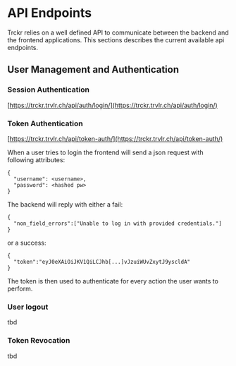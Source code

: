 # API Endpoints

Trckr relies on a well defined API to communicate between the backend and the frontend applications. This sections describes the current available api endpoints.

## User Management and Authentication

### Session Authentication

[https://trckr.trvlr.ch/api/auth/login/](https://trckr.trvlr.ch/api/auth/login/)

### Token Authentication

[https://trckr.trvlr.ch/api/token-auth/](https://trckr.trvlr.ch/api/token-auth/)

When a user tries to login the frontend will send a json request with following attributes:
```
{
  "username": <username>,
  "password": <hashed pw>
}
```

The backend will reply with either a fail:
```
{
  "non_field_errors":["Unable to log in with provided credentials."]
}
```
or a success:
```
{
  "token":"eyJ0eXAiOiJKV1QiLCJhb[...]vJzuiWUvZxytJ9yscldA"
}
```
The token is then used to authenticate for every action the user wants to perform.

### User logout

tbd

### Token Revocation

tbd
